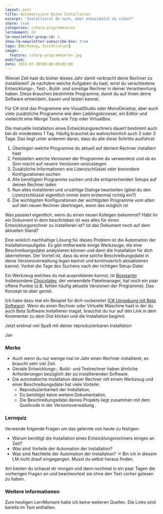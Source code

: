 ```yaml
---
layout: post
title: Automatisiere Deine Installation
excerpt: "Installierst du noch, oder entwickelst du schon?"
share: true
categories: csharp-programmieren
lernmoment: C#
lm-newsletter-group-id: 1
show-lm-newsletter-subscribe-box: true
tags: [Werkzeug, Installation]
image:
  feature: csharp-programmieren.jpg
modified:
date: 2015-07-30T08:00:00+02:00
---
```


Wieviel Zeit hast du bisher dieses Jahr damit verbracht deine Rechner zu installieren? Je nachdem welche Aufgaben du hast, wirst du verschiedene Entwicklungs-, Test-, Build- und sonstige Rechner in deiner Verantwortung haben. Diese brauchen bestimmte Programme, damit du auf ihnen deine Software entwickeln, bauen und testen kannst.

Für C# sind das Programme wie VisualStudio oder MonoDevelop, aber auch viele zusätzliche Programme wie dein Lieblingsbrowser, ein Editor und vielleicht eine Menge Tools wie 7zip oder VirtualBox.

Die manuelle Installation eines Entwicklungsrechners dauert bestimmt auch bei dir mindestens 1 Tag. Häufig brauchst du wahrscheinlich auch 2 oder 3 Tage. Das liegt unter anderem daran, dass du alle diese Schritte ausführst:

1.	Überlegen welche Programme du aktuell auf deinem Rechner installiert hast
2.	Feststellen welche Versionen der Programme du verwendest und ob es Sinn macht auf neuere Versionen umzusteigen
3.	Zusätzliche Informationen wie Lizenzschlüssel oder besondere Konfigurationen suchen
4.	Alle benötigten Programme suchen und die entsprechenden Setups auf deinen Rechner laden
5.	Nun alles installieren und unzählige Dialoge bearbeiten (gibst du den Lizenzschlüssel eigentlich immer beim erstenmal richtig ein?)
6.	Die wichtigsten Konfigurationen der wichtigsten Programme vom alten auf den neuen Rechner übertragen, wenn das möglich ist

Was passiert eigentlich, wenn du einen neuen Kollegen bekommst? Habt ihr ein Dokument in dem beschrieben ist was alles für einen Entwicklungsrechner zu installieren ist? Ist das Dokument noch auf dem aktuellen Stand?

Eine wirklich nachhaltige Lösung für dieses Problem ist die Automation der Installationsaufgabe. Es gibt mittlerweile einige Werkzeuge, die eine Beschreibungsdatei analysieren können und dann die Installation für dich übernehmen. Der Vorteil ist, dass du eine solche Beschreibungsdatei in deine Versionsverwaltung legen kannst und kontinuierlich aktualisieren kannst. Vorbei die Tage des Suchens nach der richtigen Setup-Datei.

Ein Werkzeug welches du mal ausprobieren kannst, ist [Boxstarter](http://boxstarter.org). Insbesondere [Chocolatey](https://chocolatey.org), der verwendete Paketmanager, hat noch ein paar offene Punkte (z.B. fehlen häufig aktuelle Versionen der Programme). Das Konzept ist aber genial. 

Ich habe dazu mal ein Beispiel für dich vorbereitet ([C# Umgebung mit Beta Software](https://gist.githubusercontent.com/suchja/ba7cd5e6607feaead5c4/raw/f03cf835c22f3a7e3eb33d74ee3611b207f8b0da/boxstarter-cs-beta-devenv)). Wenn du einen Rechner oder Virtuelle Maschine hast in der du auch Beta Software installieren magst, brauchst du nur auf den Link in dem Kommentar zu dem Gist klicken und die Installation beginnt.

Jetzt erstmal viel Spaß mit deiner reproduzierbaren Installation

Jan


### Merke

-	Auch wenn du nur wenige mal im Jahr einen Rechner installierst, es braucht sehr viel Zeit.
-	Gerade Entwicklungs-, Build- und Testrechner haben ähnliche Anforderungen bezüglich der zu installierenden Software.
-	Die automatische Installation dieser Rechner mit einem Werkzeug und einer Beschreibungsdatei hat viele Vorteile:
	-	Reproduzierbarkeit der Installation,
	-	Du benötigst keine weitere Dokumentation,
	-	Die Beschreibungsdatei deines Projekts liegt zusammen mit dem Quellcode in der Versionsverwaltung .

### Lernquiz

Verwende folgende Fragen um das gelernte von heute zu festigen:

-	Warum benötigt die Installation eines Entwicklungsrechners einiges an Zeit?
-	Was sind Vorteile der Automation der Installation?
-	Was sind Nachteile der Automation der Installation? -> Bin ich in diesem LM nicht drauf eingegangen. Musst du selbst heraus finden.

Am besten du schaust dir morgen und dann nochmal in ein paar Tagen die vorherigen Fragen an und beantwortest sie ohne den Text vorher gelesen zu haben.

### Weitere Informationen

Zum heutigen LernMoment habe ich keine weiteren Quellen. Die Links sind bereits im Text enthalten.

